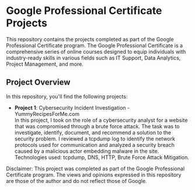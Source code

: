 # Google Professional Certificate Projects

This repository contains the projects completed as part of the Google Professional Certificate program. The Google Professional Certificate is a comprehensive series of online courses designed to equip individuals with industry-ready skills in various fields such as IT Support, Data Analytics, Project Management, and more.

## Project Overview

In this repository, you'll find the following projects:

- **Project 1**: Cybersecurity Incident Investigation - YummyRecipesForMe.com  
  In this project, I took on the role of a cybersecurity analyst for a website that was compromised through a brute force attack. The task was to investigate, identify, document, and recommend a solution to the security problem. I reviewed a tcpdump log to identify the network protocols used for communication and analyzed a security breach caused by a malicious actor embedding malware in the site.  
  Technologies used: tcpdump, DNS, HTTP, Brute Force Attack Mitigation.

Disclaimer: This project was completed as part of the Google Professional Certificate program. The views and opinions expressed in this repository are those of the author and do not reflect those of Google.
